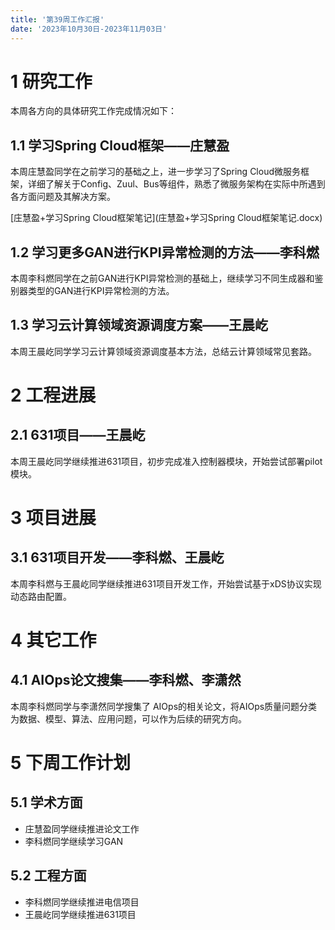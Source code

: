 ```yaml
---
title: '第39周工作汇报'
date: '2023年10月30日-2023年11月03日'
---
```


<!-- 只允许使用一级标题和二级标题 -->

# 1 研究工作

本周各方向的具体研究工作完成情况如下：

## 1.1 学习Spring Cloud框架——庄慧盈

本周庄慧盈同学在之前学习的基础之上，进一步学习了Spring Cloud微服务框架，详细了解关于Config、Zuul、Bus等组件，熟悉了微服务架构在实际中所遇到各方面问题及其解决方案。

<!-- 注意该超链接应该如何使用，不需要进行手动的编号，注意附件名不能有任何的空格 -->
[庄慧盈+学习Spring Cloud框架笔记](庄慧盈+学习Spring Cloud框架笔记.docx)

## 1.2 学习更多GAN进行KPI异常检测的方法——李科燃

本周李科燃同学在之前GAN进行KPI异常检测的基础上，继续学习不同生成器和鉴别器类型的GAN进行KPI异常检测的方法。

## 1.3 学习云计算领域资源调度方案——王晨屹

本周王晨屹同学学习云计算领域资源调度基本方法，总结云计算领域常见套路。

# 2 工程进展

## 2.1 631项目——王晨屹

本周王晨屹同学继续推进631项目，初步完成准入控制器模块，开始尝试部署pilot模块。

# 3 项目进展

## 3.1 631项目开发——李科燃、王晨屹

本周李科燃与王晨屹同学继续推进631项目开发工作，开始尝试基于xDS协议实现动态路由配置。

# 4 其它工作

## 4.1 AIOps论文搜集——李科燃、李潇然

本周李科燃同学与李潇然同学搜集了 AIOps的相关论文，将AIOps质量问题分类为数据、模型、算法、应用问题，可以作为后续的研究方向。

# 5 下周工作计划

## 5.1 学术方面

+ 庄慧盈同学继续推进论文工作
+ 李科燃同学继续学习GAN

## 5.2 工程方面

+ 李科燃同学继续推进电信项目
+ 王晨屹同学继续推进631项目
